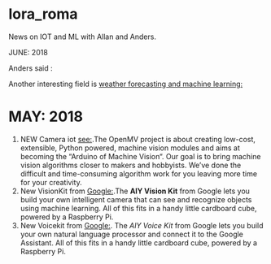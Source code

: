 # lora_roma
News on IOT and ML with Allan and Anders.



JUNE: 2018 

Anders said :

Another interesting field is [weather forecasting and machine learning:](http://stackabuse.com/using-machine-learning-to-predict-the-weather-part-1/)


MAY: 2018
=========

1. NEW Camera iot  [see:](https://openmv.io/).The OpenMV project is about creating low-cost, extensible, Python powered, machine vision modules and aims at becoming the “Arduino of Machine Vision“. Our goal is to bring machine vision algorithms closer to makers and hobbyists. We’ve done the difficult and time-consuming algorithm work for you leaving more time for your creativity.
2. New VisionKit from [Google:](https://aiyprojects.withgoogle.com/).The **AIY Vision Kit** from Google lets you build your own intelligent camera that can see and recognize objects using machine learning. All of this fits in a handy little cardboard cube, powered by a Raspberry Pi.
3. New Voicekit  from [Google:](https://aiyprojects.withgoogle.com/voice/). The *AIY Voice Kit* from Google lets you build your own natural language processor and connect it to the Google Assistant. All of this fits in a handy little cardboard cube, powered by a Raspberry Pi.
